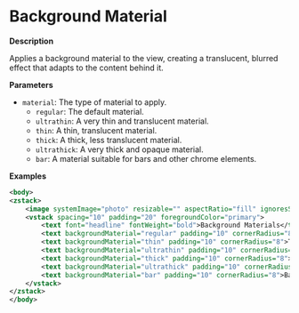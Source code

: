 # Background Material

**Description**

Applies a background material to the view, creating a translucent, blurred effect that adapts to the content behind it.

**Parameters**

- `material`: The type of material to apply.
  - `regular`: The default material.
  - `ultrathin`: A very thin and translucent material.
  - `thin`: A thin, translucent material.
  - `thick`: A thick, less translucent material.
  - `ultrathick`: A very thick and opaque material.
  - `bar`: A material suitable for bars and other chrome elements.

**Examples**

```xml
<body>
<zstack>
    <image systemImage="photo" resizable="" aspectRatio="fill" ignoresSafeArea=""/>
    <vstack spacing="10" padding="20" foregroundColor="primary">
        <text font="headline" fontWeight="bold">Background Materials</text>
        <text backgroundMaterial="regular" padding="10" cornerRadius="8">Regular</text>
        <text backgroundMaterial="thin" padding="10" cornerRadius="8">Thin</text>
        <text backgroundMaterial="ultrathin" padding="10" cornerRadius="8">Ultra Thin</text>
        <text backgroundMaterial="thick" padding="10" cornerRadius="8">Thick</text>
        <text backgroundMaterial="ultrathick" padding="10" cornerRadius="8">Ultra Thick</text>
        <text backgroundMaterial="bar" padding="10" cornerRadius="8">Bar</text>
    </vstack>
</zstack>
</body>
```

